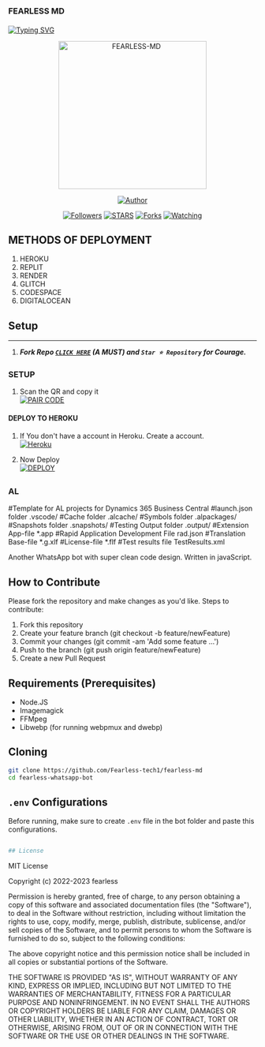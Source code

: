 
### FEARLESS MD
  </a>
</p>


####
<a href="https://git.io/typing-svg"><img src="https://readme-typing-svg.demolab.com?font=Black+Ops+One&size=40&pause=1000&color=1BAFBAFF&center=true&width=810&height=90&lines=THANKS FOR CHOOSING+FEARLESS;MULTI+DEVICE+WHATSAPP+BOT;CREATED+BY+FEARLESS+AND+SILVA; COMING+SOON" alt="Typing SVG" /></a>
  </p>
<p align="center">
    <img alt="FEARLESS-MD" width="300" height="300" src="https://telegra.ph/file/3d2014564be481e607635.jpg">
 </p>
<p align="center">
<p align="center">
<a href="https://github.com/Fearless-tech1/fearless-md"><img title="Author" src="https://img.shields.io/badge/FEARLESS_MD-black?style=for-the-badge&logo=github"></a>
<p/>
<p align="center">
<a href="https://github.com/Fearless-tech1?tab=followers"><img title="Followers" src="https://img.shields.io/github/followers/Fearless-tech1?label=Followers&style=social"></a>
<a href="https://github.com/Fearless-tech1/fearless-md/stargazers/"><img title="STARS" src="https://img.shields.io/github/stars/Fearless-tech1/fearless-md?&style=social"></a>
<a href="https://github.com/Fearless-tech1/fearless-md/network/members"><img title="Forks" src="https://img.shields.io/github/forks/Fearless-tech1/fearless-md?style=social"></a>
<a href="https://github.com/Fearless-tech1/fearless-md/watchers"><img title="Watching" src="https://img.shields.io/github/watchers/Fearless-tech1/fearless-md?label=Watching&style=social"></a>


## METHODS OF DEPLOYMENT 

1. HEROKU
2. REPLIT
3. RENDER
4. GLITCH
5. CODESPACE 
6. DIGITALOCEAN

## Setup
---
1.  ***Fork Repo [`CLICK HERE`](https://github.com/Fearless-tech1/fearless-md/fork) (A MUST) and `Star ⭐ Repository` for Courage.***
### SETUP

1. Scan the QR and copy it
    <br>
<a href='https://zokouscan-production.up.railway.app/getsession' target="_blank"><img alt='PAIR CODE' src='https://img.shields.io/badge/session-100000?style=for-the-badge&logo=scan&logoColor=white&labelColor=black&color=blue'/></a>

#### DEPLOY TO HEROKU 

1. If You don't have a account in Heroku. Create a account.
    <br>
<a href='https://signup.heroku.com/' target="_blank"><img alt='Heroku' src='https://img.shields.io/badge/-Create-blue?style=for-the-badge&logo=heroku&logoColor=white'/></a>

3. Now Deploy
    <br>
<a href='https://dashboard.heroku.com/new?template=https://github.com/Sylivanu/fearless' target="_blank"><img alt='DEPLOY' src='https://img.shields.io/badge/-DEPLOY-purple?style=for-the-badge&logo=heroku&logoColor=white'/></a>
##

### AL ###
#Template for AL projects for Dynamics 365 Business Central
#launch.json folder
.vscode/
#Cache folder
.alcache/
#Symbols folder
.alpackages/
#Snapshots folder
.snapshots/
#Testing Output folder
.output/
#Extension App-file
*.app
#Rapid Application Development File
rad.json
#Translation Base-file
*.g.xlf
#License-file
*.flf
#Test results file
TestResults.xml

Another WhatsApp bot with super clean code design. Written in javaScript.


## How to Contribute
Please fork the repository and make changes as you'd like.
Steps to contribute:
1. Fork this repository
2. Create your feature branch (git checkout -b feature/newFeature)
3. Commit your changes (git commit -am 'Add some feature ...')
4. Push to the branch (git push origin feature/newFeature)
5. Create a new Pull Request


## Requirements (Prerequisites)

-   Node.JS
-   Imagemagick
-   FFMpeg
-   Libwebp (for running webpmux and dwebp)

## Cloning
```sh
git clone https://github.com/Fearless-tech1/fearless-md
cd fearless-whatsapp-bot
```

## `.env` Configurations
Before running, make sure to create `.env` file in the bot folder and paste this configurations.

```sh

## License
```
MIT License

Copyright (c) 2022-2023 fearless

Permission is hereby granted, free of charge, to any person obtaining a copy
of this software and associated documentation files (the "Software"), to deal
in the Software without restriction, including without limitation the rights
to use, copy, modify, merge, publish, distribute, sublicense, and/or sell
copies of the Software, and to permit persons to whom the Software is
furnished to do so, subject to the following conditions:

The above copyright notice and this permission notice shall be included in all
copies or substantial portions of the Software.

THE SOFTWARE IS PROVIDED "AS IS", WITHOUT WARRANTY OF ANY KIND, EXPRESS OR
IMPLIED, INCLUDING BUT NOT LIMITED TO THE WARRANTIES OF MERCHANTABILITY,
FITNESS FOR A PARTICULAR PURPOSE AND NONINFRINGEMENT. IN NO EVENT SHALL THE
AUTHORS OR COPYRIGHT HOLDERS BE LIABLE FOR ANY CLAIM, DAMAGES OR OTHER
LIABILITY, WHETHER IN AN ACTION OF CONTRACT, TORT OR OTHERWISE, ARISING FROM,
OUT OF OR IN CONNECTION WITH THE SOFTWARE OR THE USE OR OTHER DEALINGS IN THE
SOFTWARE.
```

